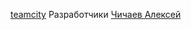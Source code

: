 [teamcity](https://brawlstars.teamcity.com/project/Laba1?projectTab=overview&mode=builds)
Разработчики
[Чичаев Алексей](https://github.com/brawlstars54)
